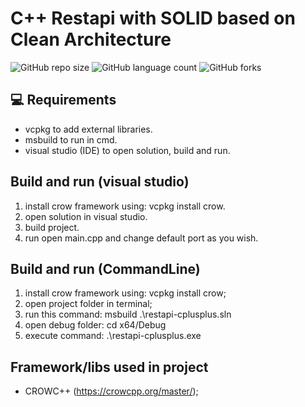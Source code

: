 # C++ Restapi with SOLID based on Clean Architecture

![GitHub repo size](https://img.shields.io/github/repo-size/willianmarquess/restapi-cplusplus?style=for-the-badge)
![GitHub language count](https://img.shields.io/github/languages/count/willianmarquess/restapi-cplusplus?style=for-the-badge)
![GitHub forks](https://img.shields.io/github/forks/willianmarquess/restapi-cplusplus?style=for-the-badge)

## 💻 Requirements
* vcpkg to add external libraries.
* msbuild to run in cmd.
* visual studio (IDE) to open solution, build and run.

## Build and run (visual studio)

1. install crow framework using: vcpkg install crow.
2. open solution in visual studio.
3. build project.
4. run open main.cpp and change default port as you wish.

## Build and run (CommandLine)

1. install crow framework using: vcpkg install crow;
2. open project folder in terminal;
3. run this command: msbuild .\restapi-cplusplus.sln
4. open debug folder: cd x64/Debug
5. execute command: .\restapi-cplusplus.exe

## Framework/libs used in project
* CROWC++ (https://crowcpp.org/master/);
